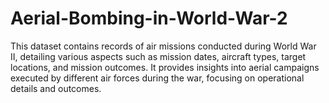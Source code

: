 # Aerial-Bombing-in-World-War-2
This dataset contains records of air missions conducted during World War II, detailing various aspects such as mission dates, aircraft types, target locations, and mission outcomes. It provides insights into aerial campaigns executed by different air forces during the war, focusing on operational details and outcomes.
